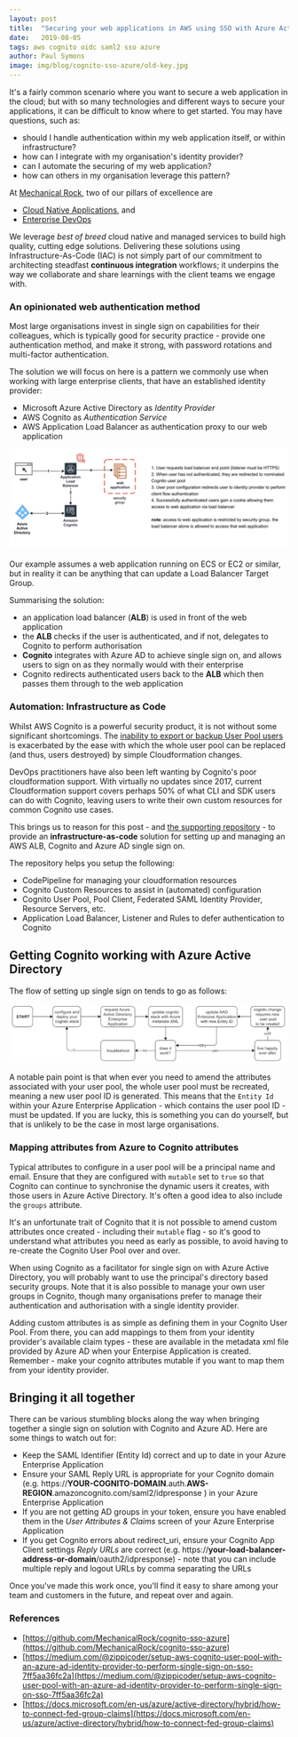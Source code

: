 ```yaml
---
layout: post
title:  "Securing your web applications in AWS using SSO with Azure Active Directory"
date:   2019-08-05
tags: aws cognito oidc saml2 sso azure
author: Paul Symons
image: img/blog/cognito-sso-azure/old-key.jpg
---
```


It's a fairly common scenario where you want to secure a web application in the cloud; but with so many technologies and different ways to secure your applications, it can be difficult to know where to get started. You may have questions, such as:

- should I handle authentication within my web application itself, or within infrastructure?
- how can I integrate with my organisation's identity provider?
- can I automate the securing of my web application?
- how can others in my organisation leverage this pattern?

At [Mechanical Rock](https://www.mechanicalrock.io/our-expertise), two of our pillars of excellence are
* [Cloud Native Applications](https://mechanicalrock.io/our-expertise/cloud-native-applications), and 
* [Enterprise DevOps](https://mechanicalrock.io/our-expertise/enterprise-devops)

 We leverage _best of breed_ cloud native and managed services to build high quality, cutting edge solutions. Delivering these solutions using Infrastructure-As-Code (IAC) is not simply part of our commitment to architecting steadfast **continuous integration** workflows; it underpins the way we collaborate and share learnings with the client teams we engage with.

### An opinionated web authentication method

Most large organisations invest in single sign on capabilities for their colleagues, which is typically good for security practice - provide one authentication method, and make it strong, with password rotations and multi-factor authentication.

The solution we will focus on here is a pattern we commonly use when working with large enterprise clients, that have an established identity provider:

- Microsoft Azure Active Directory as _Identity Provider_
- AWS Cognito as _Authentication Service_
- AWS Application Load Balancer as authentication proxy to our web application

![cognito sso webapp design](/img/blog/cognito-azure-sso/cognito-sso-design.jpg)

Our example assumes a web application running on ECS or EC2 or similar, but in reality it can be anything that can update a Load Balancer Target Group.

Summarising the solution:
-  an application load balancer (**ALB**) is used in front of the web application
- the **ALB** checks if the user is authenticated, and if not, delegates to Cognito to perform authorisation
- **Cognito** integrates with Azure AD to achieve single sign on, and allows users to sign on as they normally would with their enterprise
- Cognito redirects authenticated users back to the **ALB** which then passes them through to the web application

### Automation: Infrastructure as Code

Whilst AWS Cognito is a powerful security product, it is not without some significant shortcomings. The [inability to export or backup User Pool users](https://securityboulevard.com/2019/02/cave-of-broken-mirrors-3-issues-with-aws-cognito/) is exacerbated by the ease with which the whole user pool can be replaced (and thus, users destroyed) by simple Cloudformation changes.

DevOps practitioners have also been left wanting by Cognito's poor cloudformation support. With virtually no updates since 2017, current Cloudformation support covers perhaps 50% of what CLI and SDK users can do with Cognito, leaving users to write their own custom resources for common Cognito use cases.

This brings us to reason for this post - and [the supporting repository](https://github.com/MechanicalRock/cognito-sso-azure) - to provide an **infrastructure-as-code** solution for setting up and managing an AWS ALB, Cognito and Azure AD single sign on. 

The repository helps you setup the following:
- CodePipeline for managing your cloudformation resources
- Cognito Custom Resources to assist in (automated) configuration
- Cognito User Pool, Pool Client, Federated SAML Identity Provider, Resource Servers, etc.
- Application Load Balancer, Listener and Rules to defer authentication to Cognito

## Getting Cognito working with Azure Active Directory

The flow of setting up single sign on tends to go as follows:

![cognito in action](/img/blog/cognito-azure-sso/cognito-flow.gif)

A notable pain point is that when ever you need to amend the attributes associated with your user pool, the whole user pool must be recreated, meaning a new user pool ID is generated. This means that the `Entity Id` within your Azure Enterprise Application - which contains the user pool ID - must be updated. If you are lucky, this is something you can do yourself, but that is unlikely to be the case in most large organisations.


### Mapping attributes from Azure to Cognito attributes

Typical attributes to configure in a user pool will be a principal name and email. Ensure that they are configured with `mutable` set to `true` so that Cognito can continue to synchronise the dynamic users it creates, with those users in Azure Active Directory. It's often a good idea to also include the `groups` attribute.

It's an unfortunate trait of Cognito that it is not possible to amend custom attributes once created - including their `mutable` flag - so it's good to understand what attributes you need as early as possible, to avoid having to re-create the Cognito User Pool over and over.

When using Cognito as a facilitator for single sign on with Azure Active Directory, you will probably want to use the principal's directory based security groups. Note that it is also possible to manage your own user groups in Cognito, though many organisations prefer to manage their authentication and authorisation with a single identity provider.

Adding custom attributes is as simple as defining them in your Cognito User Pool. From there, you can add mappings to them from your identity provider's available claim types - these are available in the metadata xml file provided by Azure AD when your Enterpise Application is created. Remember - make your cognito attributes mutable if you want to map them from your identity provider.

## Bringing it all together

There can be various stumbling blocks along the way when bringing together a single sign on solution with Cognito and Azure AD. Here are some things to watch out for:

* Keep the SAML Identifier (Entity Id) correct and up to date in your Azure Enterprise Application
* Ensure your SAML Reply URL is appropriate for your Cognito domain (e.g. https://**YOUR-COGNITO-DOMAIN**.auth.**AWS-REGION**.amazoncognito.com/saml2/idpresponse ) in your Azure Enterprise Application
* If you are not getting AD groups in your token, ensure you have enabled them in the _User Attributes & Claims_ screen of your Azure Enterprise Application
* If you get Cognito errors about redirect_uri, ensure your Cognito App Client settings _Reply URLs_ are correct (e.g. https://**your-load-balancer-address-or-domain**/oauth2/idpresponse) - note that you can include multiple reply and logout URLs by comma separating the URLs

Once you've made this work once, you'll find it easy to share among your team and customers in the future, and repeat over and again. 


### References
* [https://github.com/MechanicalRock/cognito-sso-azure](https://github.com/MechanicalRock/cognito-sso-azure)
* [https://medium.com/@zippicoder/setup-aws-cognito-user-pool-with-an-azure-ad-identity-provider-to-perform-single-sign-on-sso-7ff5aa36fc2a](https://medium.com/@zippicoder/setup-aws-cognito-user-pool-with-an-azure-ad-identity-provider-to-perform-single-sign-on-sso-7ff5aa36fc2a)
* [https://docs.microsoft.com/en-us/azure/active-directory/hybrid/how-to-connect-fed-group-claims](https://docs.microsoft.com/en-us/azure/active-directory/hybrid/how-to-connect-fed-group-claims)
